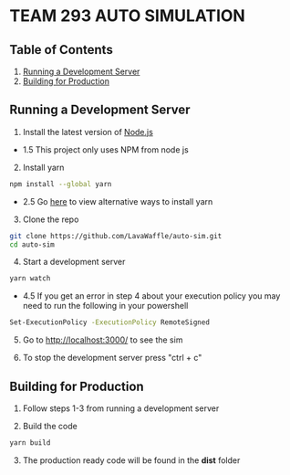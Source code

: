 # TEAM 293 AUTO SIMULATION

## Table of Contents
1. [Running a Development Server](#running-a-development-server)
2. [Building for Production](#building-for-production)

## Running a Development Server
1. Install the latest version of [Node.js]("https://nodejs.org/en/")
- 1.5 This project only uses NPM from node js

2. Install yarn
``` bash
npm install --global yarn
```
- 2.5 Go [here]("https://classic.yarnpkg.com/lang/en/docs/install/#windows-stable") to view alternative ways to install yarn

3. Clone the repo
``` bash
git clone https://github.com/LavaWaffle/auto-sim.git
cd auto-sim
```

4. Start a development server
``` bash
yarn watch
```
- 4.5 If you get an error in step 4 about your execution policy you may need to run the following in your powershell
``` bash
Set-ExecutionPolicy -ExecutionPolicy RemoteSigned
```

5. Go to [http://localhost:3000/]("http://localhost:3000/") to see the sim

6. To stop the development server press "ctrl + c"

## Building for Production
1. Follow steps 1-3 from running a development server

2. Build the code
``` bash
yarn build
```

3. The production ready code will be found in the **dist** folder